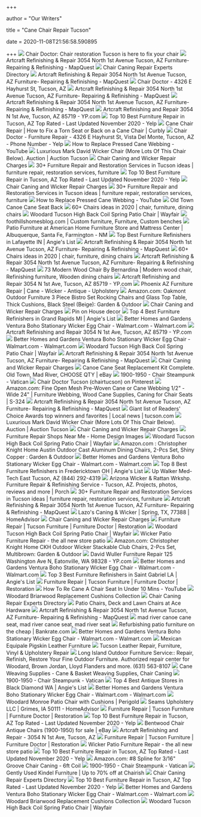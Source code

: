 +++
        
author = "Our Writers"
        
title = "Cane Chair Repair Tucson"
        
date = 2020-11-08T21:56:58.590895
        
+++
[ ![](http://1.bp.blogspot.com/-Nh2lyUIbRrI/UbQRjZQyhuI/AAAAAAAAAmo/P-CN85k02s0/s1600/chair_2-trans.png)](http://1.bp.blogspot.com/-Nh2lyUIbRrI/UbQRjZQyhuI/AAAAAAAAAmo/P-CN85k02s0/s1600/chair_2-trans.png) Chair Doctor: Chair restoration Tucson is here to fix your chair
[ ![](https://s3-media0.fl.yelpcdn.com/bphoto/VwdgfOYFAlIFnGBNb9hs_w/l.jpg)](https://s3-media0.fl.yelpcdn.com/bphoto/VwdgfOYFAlIFnGBNb9hs_w/l.jpg) Artcraft Refinishing & Repair 3054 North 1st Avenue Tucson, AZ Furniture- Repairing & Refinishing - MapQuest
[ ![](https://www.wickerwoman.com/wp-content/uploads/image/Seatweaving-FRD-2019-600px-400x400.jpg)](https://www.wickerwoman.com/wp-content/uploads/image/Seatweaving-FRD-2019-600px-400x400.jpg) Chair Caning Repair Experts Directory
[ ![](https://s3-media0.fl.yelpcdn.com/bphoto/OWmipvkK6TM7ibymLMhmyw/l.jpg)](https://s3-media0.fl.yelpcdn.com/bphoto/OWmipvkK6TM7ibymLMhmyw/l.jpg) Artcraft Refinishing & Repair 3054 North 1st Avenue Tucson, AZ Furniture- Repairing & Refinishing - MapQuest
[ ![](https://media.superpages.com/media/photos/26/23/04/75/61/images/04b8c0a65117b0e2f233fb2ed3712331.png)](https://media.superpages.com/media/photos/26/23/04/75/61/images/04b8c0a65117b0e2f233fb2ed3712331.png) Chair Doctor - 4326 E Hayhurst St, Tucson, AZ
[ ![](https://s3-media0.fl.yelpcdn.com/bphoto/SlkLkSBZd9R19NantSIpGA/l.jpg)](https://s3-media0.fl.yelpcdn.com/bphoto/SlkLkSBZd9R19NantSIpGA/l.jpg) Artcraft Refinishing & Repair 3054 North 1st Avenue Tucson, AZ Furniture- Repairing & Refinishing - MapQuest
[ ![](https://s3-media0.fl.yelpcdn.com/bphoto/snpPcnCPW-PXPcDcGyhS2g/l.jpg)](https://s3-media0.fl.yelpcdn.com/bphoto/snpPcnCPW-PXPcDcGyhS2g/l.jpg) Artcraft Refinishing & Repair 3054 North 1st Avenue Tucson, AZ Furniture- Repairing & Refinishing - MapQuest
[ ![](https://i2.ypcdn.com/blob/92286749dafd679da4b1cf6766a84b03dae4dd2b_400x260_crop.jpg)](https://i2.ypcdn.com/blob/92286749dafd679da4b1cf6766a84b03dae4dd2b_400x260_crop.jpg) Artcraft Refinishing and Repair 3054 N 1st Ave, Tucson, AZ 85719 - YP.com
[ ![](https://s3-media0.fl.yelpcdn.com/bphoto/UfUJ3pcNird9UzgSPrGkNA/ls.jpg)](https://s3-media0.fl.yelpcdn.com/bphoto/UfUJ3pcNird9UzgSPrGkNA/ls.jpg) Top 10 Best Furniture Repair in Tucson, AZ Top Rated - Last Updated  November 2020 - Yelp
[ ![](http://assets.curbly.com/photos/0000/0007/9848/004a-antique-restoration-chair-caning-and-leather-chair-seat-upholstering.jpg)](http://assets.curbly.com/photos/0000/0007/9848/004a-antique-restoration-chair-caning-and-leather-chair-seat-upholstering.jpg) Cane Chair Repair | How to Fix a Torn Seat or Back on a Cane Chair | Curbly
[ ![](https://s3-media0.fl.yelpcdn.com/bphoto/nPp2i20-Q9Zyrm7ID08aQw/348s.jpg)](https://s3-media0.fl.yelpcdn.com/bphoto/nPp2i20-Q9Zyrm7ID08aQw/348s.jpg) Chair Doctor - Furniture Repair - 4326 E Hayhurst St, Vista Del Monte,  Tucson, AZ - Phone Number - Yelp
[ ![](https://i.ytimg.com/vi/XiMLol7vJos/maxresdefault.jpg)](https://i.ytimg.com/vi/XiMLol7vJos/maxresdefault.jpg) How to Replace Pressed Cane Webbing - YouTube
[ ![](https://d2r6otqmgmnngs.cloudfront.net/user_images2/69974_8862403.jpg)](https://d2r6otqmgmnngs.cloudfront.net/user_images2/69974_8862403.jpg) Luxurious Mark David Wicker Chair (More Lots Of This Chair Below). Auction  | Auction Tucson
[ ![](https://www.wickerwoman.com/wp-content/uploads/image/cathywickerwork.jpg)](https://www.wickerwoman.com/wp-content/uploads/image/cathywickerwork.jpg) Chair Caning and Wicker Repair Charges
[ ![](https://i.pinimg.com/280x280_RS/c9/50/c3/c950c3f0483ded3698a7ab25d96f6376.jpg)](https://i.pinimg.com/280x280_RS/c9/50/c3/c950c3f0483ded3698a7ab25d96f6376.jpg) 30+ Furniture Repair and Restoration Services in Tucson ideas | furniture  repair, restoration services, furniture
[ ![](https://s3-media0.fl.yelpcdn.com/bphoto/_BjXsLW9uvEBDs7WARazYA/ls.jpg)](https://s3-media0.fl.yelpcdn.com/bphoto/_BjXsLW9uvEBDs7WARazYA/ls.jpg) Top 10 Best Furniture Repair in Tucson, AZ Top Rated - Last Updated  November 2020 - Yelp
[ ![](https://www.wickerwoman.com/wp-content/uploads/image/danishcord.jpg)](https://www.wickerwoman.com/wp-content/uploads/image/danishcord.jpg) Chair Caning and Wicker Repair Charges
[ ![](https://i.pinimg.com/236x/27/a8/2a/27a82a56d7dcca74dc014e94e6b78198--restoration-services-affordable-furniture.jpg)](https://i.pinimg.com/236x/27/a8/2a/27a82a56d7dcca74dc014e94e6b78198--restoration-services-affordable-furniture.jpg) 30+ Furniture Repair and Restoration Services in Tucson ideas | furniture  repair, restoration services, furniture
[ ![](https://i.ytimg.com/vi/XiMLol7vJos/hqdefault.jpg)](https://i.ytimg.com/vi/XiMLol7vJos/hqdefault.jpg) How to Replace Pressed Cane Webbing - YouTube
[ ![](https://cdn11.bigcommerce.com/s-878a4/images/stencil/1280x1280/products/687/974/13322401__50240.1399223364.jpg?c=2)](https://cdn11.bigcommerce.com/s-878a4/images/stencil/1280x1280/products/687/974/13322401__50240.1399223364.jpg?c=2) Old Town Canoe Cane Seat Back
[ ![](https://i.pinimg.com/originals/03/d8/fc/03d8fce1f7cb6ac992189889d28a082f.jpg)](https://i.pinimg.com/originals/03/d8/fc/03d8fce1f7cb6ac992189889d28a082f.jpg) 60+ Chairs ideas in 2020 | chair, furniture, dining chairs
[ ![](https://secure.img1-fg.wfcdn.com/im/03523982/compr-r85/4684/46840468/tucson-high-back-coil-spring-patio-chair.jpg)](https://secure.img1-fg.wfcdn.com/im/03523982/compr-r85/4684/46840468/tucson-high-back-coil-spring-patio-chair.jpg) Woodard Tucson High Back Coil Spring Patio Chair | Wayfair
[ ![](https://i.pinimg.com/originals/6b/b1/60/6bb1602131351a9895ca31f723f971aa.jpg)](https://i.pinimg.com/originals/6b/b1/60/6bb1602131351a9895ca31f723f971aa.jpg) foothillshomesblog.com | Custom furniture, Furniture, Custom benches
[ ![](https://www.americanhome.com/images/thumbs/0012321_reno-wicker-outdoor-patio-furniture_370.jpeg)](https://www.americanhome.com/images/thumbs/0012321_reno-wicker-outdoor-patio-furniture_370.jpeg) Patio Furniture at American Home Furniture Store and Mattress Center |  Albuquerque, Santa Fe, Farmington - NM
[ ![](https://media-content.angieslist.com/tampa/36021960/service_provider/10389102/logo/55180d44cdfd427da6fe2433cbbd6c3a-20160615_104051.jpg)](https://media-content.angieslist.com/tampa/36021960/service_provider/10389102/logo/55180d44cdfd427da6fe2433cbbd6c3a-20160615_104051.jpg) Top Best Furniture Refinishers in Lafayette IN | Angie's List
[ ![](https://s3-media0.fl.yelpcdn.com/bphoto/UfUJ3pcNird9UzgSPrGkNA/l.jpg)](https://s3-media0.fl.yelpcdn.com/bphoto/UfUJ3pcNird9UzgSPrGkNA/l.jpg) Artcraft Refinishing & Repair 3054 North 1st Avenue Tucson, AZ Furniture- Repairing & Refinishing - MapQuest
[ ![](https://i.pinimg.com/236x/4c/c2/f7/4cc2f7e8972f943721cd57604f2a84ae.jpg)](https://i.pinimg.com/236x/4c/c2/f7/4cc2f7e8972f943721cd57604f2a84ae.jpg) 60+ Chairs ideas in 2020 | chair, furniture, dining chairs
[ ![](https://s3-media0.fl.yelpcdn.com/bphoto/aa6-4Xjl9qpFxpvE_BEX-w/l.jpg)](https://s3-media0.fl.yelpcdn.com/bphoto/aa6-4Xjl9qpFxpvE_BEX-w/l.jpg) Artcraft Refinishing & Repair 3054 North 1st Avenue Tucson, AZ Furniture- Repairing & Refinishing - MapQuest
[ ![](https://i.pinimg.com/474x/26/46/0e/26460e2aa3aa8ee19b356ca46cc94945.jpg)](https://i.pinimg.com/474x/26/46/0e/26460e2aa3aa8ee19b356ca46cc94945.jpg) 73 Modern Wood Chair By Bernardina | Modern wood chair, Refinishing  furniture, Wooden dining chairs
[ ![](https://i2.ypcdn.com/blob/5529c569abe33e5e38ce0bb53745c8173123fa96_400x280_crop.jpg)](https://i2.ypcdn.com/blob/5529c569abe33e5e38ce0bb53745c8173123fa96_400x280_crop.jpg) Artcraft Refinishing and Repair 3054 N 1st Ave, Tucson, AZ 85719 - YP.com
[ ![](http://repairfurnitureaz.com/recent-work1.jpg)](http://repairfurnitureaz.com/recent-work1.jpg) Phoenix AZ Furniture Repair | Cane - Wicker - Antique - Upholstery
[ ![](https://images-na.ssl-images-amazon.com/images/I/61JoQRebTYL._AC_SL1474_.jpg)](https://images-na.ssl-images-amazon.com/images/I/61JoQRebTYL._AC_SL1474_.jpg) Amazon.com: Oakmont Outdoor Furniture 3 Piece Bistro Set Rocking Chairs and  Glass Top Table, Thick Cushions, Black Steel (Beige): Garden & Outdoor
[ ![](https://www.wickerwoman.com/wp-content/uploads/image/lecture.jpg)](https://www.wickerwoman.com/wp-content/uploads/image/lecture.jpg) Chair Caning and Wicker Repair Charges
[ ![](https://i.pinimg.com/originals/c0/81/2a/c0812af47a01fcb90adc684f521a2b7d.jpg)](https://i.pinimg.com/originals/c0/81/2a/c0812af47a01fcb90adc684f521a2b7d.jpg) Pin on House decor
[ ![](https://media-content.angieslist.com/tampa/60741897/service_provider/23923287/logo/2a192044967c4fc99d9e570a72dfd0f4-tufted%20chair%20and%20otto.jpg)](https://media-content.angieslist.com/tampa/60741897/service_provider/23923287/logo/2a192044967c4fc99d9e570a72dfd0f4-tufted%20chair%20and%20otto.jpg) Top 4 Best Furniture Refinishers in Grand Rapids MI | Angie's List
[ ![](https://i5.walmartimages.com/asr/0c2feb18-5f6b-47cd-bf4c-3dd31316d652_1.8a3b780b39ae27b6061d2b0615affed0.jpeg)](https://i5.walmartimages.com/asr/0c2feb18-5f6b-47cd-bf4c-3dd31316d652_1.8a3b780b39ae27b6061d2b0615affed0.jpeg) Better Homes and Gardens Ventura Boho Stationary Wicker Egg Chair -  Walmart.com - Walmart.com
[ ![](https://i4.ypcdn.com/blob/5725b4c110836d606576b126ebc4e7b1118d49b0_400x280_crop.jpg)](https://i4.ypcdn.com/blob/5725b4c110836d606576b126ebc4e7b1118d49b0_400x280_crop.jpg) Artcraft Refinishing and Repair 3054 N 1st Ave, Tucson, AZ 85719 - YP.com
[ ![](https://i5.walmartimages.com/asr/21885c61-a340-4666-b7ad-418c9e2a8e7f_1.bdc9d4207df7dc6be9c919c5130e12bf.jpeg)](https://i5.walmartimages.com/asr/21885c61-a340-4666-b7ad-418c9e2a8e7f_1.bdc9d4207df7dc6be9c919c5130e12bf.jpeg) Better Homes and Gardens Ventura Boho Stationary Wicker Egg Chair -  Walmart.com - Walmart.com
[ ![](https://secure.img1-fg.wfcdn.com/im/51623508/resize-h400-p1-w400%5Ecompr-r70/4684/46840445/Tucson+High+Back+Patio+Chair.jpg)](https://secure.img1-fg.wfcdn.com/im/51623508/resize-h400-p1-w400%5Ecompr-r70/4684/46840445/Tucson+High+Back+Patio+Chair.jpg) Woodard Tucson High Back Coil Spring Patio Chair | Wayfair
[ ![](https://s3-media0.fl.yelpcdn.com/bphoto/CETWdZ5lCP7jUU8mbrh8Dw/l.jpg)](https://s3-media0.fl.yelpcdn.com/bphoto/CETWdZ5lCP7jUU8mbrh8Dw/l.jpg) Artcraft Refinishing & Repair 3054 North 1st Avenue Tucson, AZ Furniture- Repairing & Refinishing - MapQuest
[ ![](https://www.wickerwoman.com/wp-content/themes/divi-child/images/wickerwomanlogo.jpg)](https://www.wickerwoman.com/wp-content/themes/divi-child/images/wickerwomanlogo.jpg) Chair Caning and Wicker Repair Charges
[ ![](https://i.ebayimg.com/images/g/19oAAOSwrdlchrJW/s-l1600.jpg)](https://i.ebayimg.com/images/g/19oAAOSwrdlchrJW/s-l1600.jpg) Canoe Cane Seat Replacement Kit Complete. Old Town, Mad River, CHOOSE QTY |  eBay
[ ![](https://i.ebayimg.com/00/s/MTYwMFgxMjAw/z/4hQAAOSwHUdfZo4v/$_1.JPG)](https://i.ebayimg.com/00/s/MTYwMFgxMjAw/z/4hQAAOSwHUdfZo4v/$_1.JPG) 1900-1950 - Chair Steampunk - Vatican
[ ![](https://i.pinimg.com/400x300/7f/48/f2/7f48f2a48da60f7ff7ad07e9774ea253.jpg)](https://i.pinimg.com/400x300/7f/48/f2/7f48f2a48da60f7ff7ad07e9774ea253.jpg) Chair Doctor Tucson (chairtucson) on Pinterest
[ ![](https://images-na.ssl-images-amazon.com/images/I/41hswZNs1PL._AC_UL474_SR474,450_.jpg)](https://images-na.ssl-images-amazon.com/images/I/41hswZNs1PL._AC_UL474_SR474,450_.jpg) Amazon.com: Fine Open Mesh Pre-Woven Cane or Cane Webbing 1/2" - Wide 24" |  Furniture Webbing, Wood Cane Supplies, Caning for Chair Seats | S-324
[ ![](https://s3-media0.fl.yelpcdn.com/bphoto/9gsTPQms4-trF8GgaLF_oA/l.jpg)](https://s3-media0.fl.yelpcdn.com/bphoto/9gsTPQms4-trF8GgaLF_oA/l.jpg) Artcraft Refinishing & Repair 3054 North 1st Avenue Tucson, AZ Furniture- Repairing & Refinishing - MapQuest
[ ![](https://bloximages.chicago2.vip.townnews.com/tucson.com/content/tncms/assets/v3/editorial/7/59/7596f1c8-dbfe-11e9-97d8-a74e1eee9d24/5d8906dc2d1df.preview.jpg?crop=1437%2C1078%2C241%2C0&resize=1437%2C1078&order=crop%2Cresize)](https://bloximages.chicago2.vip.townnews.com/tucson.com/content/tncms/assets/v3/editorial/7/59/7596f1c8-dbfe-11e9-97d8-a74e1eee9d24/5d8906dc2d1df.preview.jpg?crop=1437%2C1078%2C241%2C0&resize=1437%2C1078&order=crop%2Cresize) Giant list of Readers' Choice Awards top winners and favorites | Local news  | tucson.com
[ ![](https://d2r6otqmgmnngs.cloudfront.net/user_images2/69974_3796845.jpg)](https://d2r6otqmgmnngs.cloudfront.net/user_images2/69974_3796845.jpg) Luxurious Mark David Wicker Chair (More Lots Of This Chair Below). Auction  | Auction Tucson
[ ![](https://www.wickerwoman.com/wp-content/uploads/image/double-sided-blind-cane-600x450.jpg)](https://www.wickerwoman.com/wp-content/uploads/image/double-sided-blind-cane-600x450.jpg) Chair Caning and Wicker Repair Charges
[ ![](https://bloximages.chicago2.vip.townnews.com/thesouthern.com/content/tncms/assets/v3/classifieds/7/cb/7cba71b3-1d6e-525b-bba5-4db38d3036f4/5f9b11463ffdc.preview.jpg?resize=1200%2C212)](https://bloximages.chicago2.vip.townnews.com/thesouthern.com/content/tncms/assets/v3/classifieds/7/cb/7cba71b3-1d6e-525b-bba5-4db38d3036f4/5f9b11463ffdc.preview.jpg?resize=1200%2C212) Furniture Repair Shops Near Me - Home Design Images
[ ![](https://secure.img1-fg.wfcdn.com/im/22213490/resize-h400-p1-w400%5Ecompr-r70/4684/46840557/Tucson+High+Back+Spring+Base+Patio+Chair.jpg)](https://secure.img1-fg.wfcdn.com/im/22213490/resize-h400-p1-w400%5Ecompr-r70/4684/46840557/Tucson+High+Back+Spring+Base+Patio+Chair.jpg) Woodard Tucson High Back Coil Spring Patio Chair | Wayfair
[ ![](https://m.media-amazon.com/images/I/81cfKizr09L._AC_UL400_.jpg)](https://m.media-amazon.com/images/I/81cfKizr09L._AC_UL400_.jpg) Amazon.com : Christopher Knight Home Austin Outdoor Cast Aluminum Dining  Chairs, 2-Pcs Set, Shiny Copper : Garden & Outdoor
[ ![](https://i5.walmartimages.com/asr/a6cfe490-845f-4aa5-9208-72e2bc9da404_1.e31ff00e4817bc6e19d85c369e5784a7.jpeg)](https://i5.walmartimages.com/asr/a6cfe490-845f-4aa5-9208-72e2bc9da404_1.e31ff00e4817bc6e19d85c369e5784a7.jpeg) Better Homes and Gardens Ventura Boho Stationary Wicker Egg Chair -  Walmart.com - Walmart.com
[ ![](https://media-content.angieslist.com/acf0d4dd-7828-4db9-8d9b-d2b9d355c699.jpeg)](https://media-content.angieslist.com/acf0d4dd-7828-4db9-8d9b-d2b9d355c699.jpeg) Top 8 Best Furniture Refinishers in Fredericktown OH | Angie's List
[ ![](https://cdnmedia.endeavorsuite.com/images/ThumbGenerator/Thumb.aspx?img=%2F%2Fcdnmedia.endeavorsuite.com%2Fimages%2Forganizations%2F7a131bb3-b250-4ed0-aef0-1bf0f3eed087%2Fupwalker.jpg&v=1573682895555&w=245)](https://cdnmedia.endeavorsuite.com/images/ThumbGenerator/Thumb.aspx?img=%2F%2Fcdnmedia.endeavorsuite.com%2Fimages%2Forganizations%2F7a131bb3-b250-4ed0-aef0-1bf0f3eed087%2Fupwalker.jpg&v=1573682895555&w=245) Up Walker Med-Tech East Tucson, AZ (844) 292-4319
[ ![](https://cdn.porch.com/bootstrap/headshot-professional-1.jpg)](https://cdn.porch.com/bootstrap/headshot-professional-1.jpg) Arizona Wicker & Rattan Wrkshp. Furniture Repair & Refinishing Service -  Tucson, AZ. Projects, photos, reviews and more | Porch
[ ![](https://i.pinimg.com/236x/63/f8/8f/63f88f5030a9f1bc84483ea1173b9e85--dining-chair-makeover-makeover-before-and-after.jpg)](https://i.pinimg.com/236x/63/f8/8f/63f88f5030a9f1bc84483ea1173b9e85--dining-chair-makeover-makeover-before-and-after.jpg) 30+ Furniture Repair and Restoration Services in Tucson ideas | furniture  repair, restoration services, furniture
[ ![](https://s3-media0.fl.yelpcdn.com/bphoto/mphUNqgJPV7hJ8A6hCEoIg/l.jpg)](https://s3-media0.fl.yelpcdn.com/bphoto/mphUNqgJPV7hJ8A6hCEoIg/l.jpg) Artcraft Refinishing & Repair 3054 North 1st Avenue Tucson, AZ Furniture- Repairing & Refinishing - MapQuest
[ ![](https://cdn.homeadvisor.com/files/eid/41040000/41045107/3133534_logo.jpg?modifyDateTime=1415304525000)](https://cdn.homeadvisor.com/files/eid/41040000/41045107/3133534_logo.jpg?modifyDateTime=1415304525000) Lazo's Caning & Wicker | Spring, TX, 77388 | HomeAdvisor
[ ![](https://www.wickerwoman.com/wp-content/uploads/image/DSC002231.jpg)](https://www.wickerwoman.com/wp-content/uploads/image/DSC002231.jpg) Chair Caning and Wicker Repair Charges
[ ![](https://static.wixstatic.com/media/9850f3_20c867d82cde4e389392e4362cea1952~mv2.jpg/v1/fill/w_466,h_332,al_c,q_80,usm_0.66_1.00_0.01/9850f3_20c867d82cde4e389392e4362cea1952~mv2.webp)](https://static.wixstatic.com/media/9850f3_20c867d82cde4e389392e4362cea1952~mv2.jpg/v1/fill/w_466,h_332,al_c,q_80,usm_0.66_1.00_0.01/9850f3_20c867d82cde4e389392e4362cea1952~mv2.webp) Furniture Repair | Tucson Furniture | Furniture Doctor | Restoration
[ ![](https://secure.img1-fg.wfcdn.com/im/01283949/resize-h400-p1-w400%5Ecompr-r70/4684/46840468/Tucson+High+Back+Coil+Spring+Patio+Chair.jpg)](https://secure.img1-fg.wfcdn.com/im/01283949/resize-h400-p1-w400%5Ecompr-r70/4684/46840468/Tucson+High+Back+Coil+Spring+Patio+Chair.jpg) Woodard Tucson High Back Coil Spring Patio Chair | Wayfair
[ ![](https://lh6.googleusercontent.com/proxy/F28f8d0heWyb7sBBFAjGazcyZd3tw5vzMSJrPzGxBhRI4UPaYasOVWnkBEB7kvwLSruzO5J3lT2UTZcCQftdDu0HenqW0ApiZlFKOWr-LA0cf6rO-XUYNmYqxtC95m_v21_NXF-G8JHUhTiTctLPn7hRz9YGZRHKfkLA41r5Ujx5VdNSEthfU0VlH9hhLu71iH1TrYS7m4EEaTTUnNhu9A4BNxf5IUBKbp8o=s0-d)](https://lh6.googleusercontent.com/proxy/F28f8d0heWyb7sBBFAjGazcyZd3tw5vzMSJrPzGxBhRI4UPaYasOVWnkBEB7kvwLSruzO5J3lT2UTZcCQftdDu0HenqW0ApiZlFKOWr-LA0cf6rO-XUYNmYqxtC95m_v21_NXF-G8JHUhTiTctLPn7hRz9YGZRHKfkLA41r5Ujx5VdNSEthfU0VlH9hhLu71iH1TrYS7m4EEaTTUnNhu9A4BNxf5IUBKbp8o=s0-d) Wicker Patio Furniture Repair - the all new store patio
[ ![](https://m.media-amazon.com/images/I/8155h5JUSeL._AC_SS350_.jpg)](https://m.media-amazon.com/images/I/8155h5JUSeL._AC_SS350_.jpg) Amazon.com: Christopher Knight Home CKH Outdoor Wicker Stackable Club Chairs,  2-Pcs Set, Multibrown: Garden & Outdoor
[ ![](https://i2.ypcdn.com/blob/a25088df0fa931ce0c2768ba7132355eff7b61a1_400x280_crop.jpg)](https://i2.ypcdn.com/blob/a25088df0fa931ce0c2768ba7132355eff7b61a1_400x280_crop.jpg) David Wuller Furniture Repair 125 Washington Ave N, Eatonville, WA 98328 -  YP.com
[ ![](https://i5-richmedia.walmartimages.com/asr-rm/9ac64a65-c8e8-4c23-aeea-315abf56f7a8_360_cora_2.jpg)](https://i5-richmedia.walmartimages.com/asr-rm/9ac64a65-c8e8-4c23-aeea-315abf56f7a8_360_cora_2.jpg) Better Homes and Gardens Ventura Boho Stationary Wicker Egg Chair -  Walmart.com - Walmart.com
[ ![](https://media-content.angieslist.com/c08f6267-51b8-46d3-afbe-70868525a158.jpg)](https://media-content.angieslist.com/c08f6267-51b8-46d3-afbe-70868525a158.jpg) Top 3 Best Furniture Refinishers in Saint Gabriel LA | Angie's List
[ ![](https://static.wixstatic.com/media/9850f3_8e95be34d3734c438d4914f6e274bcfc~mv2.jpg/v1/fill/w_466,h_332,al_c,q_80,usm_0.66_1.00_0.01/9850f3_8e95be34d3734c438d4914f6e274bcfc~mv2.webp)](https://static.wixstatic.com/media/9850f3_8e95be34d3734c438d4914f6e274bcfc~mv2.jpg/v1/fill/w_466,h_332,al_c,q_80,usm_0.66_1.00_0.01/9850f3_8e95be34d3734c438d4914f6e274bcfc~mv2.webp) Furniture Repair | Tucson Furniture | Furniture Doctor | Restoration
[ ![](https://i.ytimg.com/vi/Gi0Gt9RU0Ro/hqdefault.jpg)](https://i.ytimg.com/vi/Gi0Gt9RU0Ro/hqdefault.jpg) How To Re Cane A Chair Seat In Under 10 Mins - YouTube
[ ![](https://imgdataserver.com/items/WR400001CH1.jpg)](https://imgdataserver.com/items/WR400001CH1.jpg) Woodard Briarwood Replacement Cushions Collection
[ ![](https://www.wickerwoman.com/wp-content/sabai/File/files/l_1195fe20fc5413cadd07f84315b40fee.jpg)](https://www.wickerwoman.com/wp-content/sabai/File/files/l_1195fe20fc5413cadd07f84315b40fee.jpg) Chair Caning Repair Experts Directory
[ ![](https://cdn-tp3.mozu.com/24645-37138/cms/37138/files/2a24e37b-4d86-4b8e-98d1-c31a3f17f732)](https://cdn-tp3.mozu.com/24645-37138/cms/37138/files/2a24e37b-4d86-4b8e-98d1-c31a3f17f732) Patio Chairs, Deck and Lawn Chairs at Ace Hardware
[ ![](https://s3-media0.fl.yelpcdn.com/bphoto/6FIXrOHb_Ah2b8GfH5IYEg/l.jpg)](https://s3-media0.fl.yelpcdn.com/bphoto/6FIXrOHb_Ah2b8GfH5IYEg/l.jpg) Artcraft Refinishing & Repair 3054 North 1st Avenue Tucson, AZ Furniture- Repairing & Refinishing - MapQuest
[ ![](https://cdn11.bigcommerce.com/s-878a4/images/stencil/1280x1280/products/740/1052/8023301__91171.1407708929.jpg?c=2&imbypass=on)](https://cdn11.bigcommerce.com/s-878a4/images/stencil/1280x1280/products/740/1052/8023301__91171.1407708929.jpg?c=2&imbypass=on) mad river canoe cane seat, mad river canoe seat, mad river seat
[ ![](https://media.brstatic.com/2017/09/25212806/decorate-what-you-already-have-1-intro-lg.jpg?auto=webp&fit=crop&width=267&height=150)](https://media.brstatic.com/2017/09/25212806/decorate-what-you-already-have-1-intro-lg.jpg?auto=webp&fit=crop&width=267&height=150) Refurbishing patio furniture on the cheap | Bankrate.com
[ ![](https://i5-richmedia.walmartimages.com/asr-rm/9ac64a65-c8e8-4c23-aeea-315abf56f7a8_360_cora_3.jpg)](https://i5-richmedia.walmartimages.com/asr-rm/9ac64a65-c8e8-4c23-aeea-315abf56f7a8_360_cora_3.jpg) Better Homes and Gardens Ventura Boho Stationary Wicker Egg Chair -  Walmart.com - Walmart.com
[ ![](https://sep.yimg.com/ay/directfrommexico/mexican-equipale-pigskin-leather-furniture-2.jpg)](https://sep.yimg.com/ay/directfrommexico/mexican-equipale-pigskin-leather-furniture-2.jpg) Mexican Equipale Pigskin Leather Furniture
[ ![](https://wecanfixthat.com/tucson/wp-content/uploads/sites/4/2018/12/img5.jpg)](https://wecanfixthat.com/tucson/wp-content/uploads/sites/4/2018/12/img5.jpg) Tucson Leather Repair, Furniture, Vinyl & Upholstery Repair
[ ![](http://www.lioutdoorfurniture.com/_images//image3.jpg)](http://www.lioutdoorfurniture.com/_images//image3.jpg) Long Island Outdoor Furniture Service:: Repair, Refinish, Restore Your Fine  Outdoor Furniture. Authorized repair center for Woodard, Brown Jordan,  Lloyd Flanders and more. (631) 563-8107
[ ![](https://www.caneweavingsupplies.com/wp-content/uploads/2018/06/1-83-247x296.jpg)](https://www.caneweavingsupplies.com/wp-content/uploads/2018/06/1-83-247x296.jpg) Cane Weaving Supplies - Cane & Basket Weaving Supplies, Chair Caning
[ ![](https://i.ebayimg.com/00/s/MTYwMFgxMjAw/z/vMUAAOSwhU1fh3jB/$_1.JPG)](https://i.ebayimg.com/00/s/MTYwMFgxMjAw/z/vMUAAOSwhU1fh3jB/$_1.JPG) 1900-1950 - Chair Steampunk - Vatican
[ ![](https://media-content.angieslist.com/tampa/36238132/service_provider/10733716/logo/3d66a2aa888d4ffb8210daddca9e1f84-ProfilePic.jpg)](https://media-content.angieslist.com/tampa/36238132/service_provider/10733716/logo/3d66a2aa888d4ffb8210daddca9e1f84-ProfilePic.jpg) Top 4 Best Antique Stores in Black Diamond WA | Angie's List
[ ![](https://i5-richmedia.walmartimages.com/asr-rm/9ac64a65-c8e8-4c23-aeea-315abf56f7a8_360_cora_12.jpg)](https://i5-richmedia.walmartimages.com/asr-rm/9ac64a65-c8e8-4c23-aeea-315abf56f7a8_360_cora_12.jpg) Better Homes and Gardens Ventura Boho Stationary Wicker Egg Chair -  Walmart.com - Walmart.com
[ ![](https://secure.img1-ag.wfcdn.com/im/94247399/resize-h800-w800%5Ecompr-r85/6296/62963909/Monroe+Patio+Chair+with+Cushions.jpg)](https://secure.img1-ag.wfcdn.com/im/94247399/resize-h800-w800%5Ecompr-r85/6296/62963909/Monroe+Patio+Chair+with+Cushions.jpg) Woodard Monroe Patio Chair with Cushions | Perigold
[ ![](https://cdn.homeadvisor.com/files/eid/97870000/97879178/9406592_dmedium.jpg?modifyDateTime=1585075579000)](https://cdn.homeadvisor.com/files/eid/97870000/97879178/9406592_dmedium.jpg?modifyDateTime=1585075579000) Seams Upholstery LLC | Grimes, IA 50111 - HomeAdvisor
[ ![](https://static.wixstatic.com/media/9850f3_9114310b75a5434486c5d52086055613~mv2.jpg/v1/fill/w_466,h_332,al_c,lg_1,q_80/9850f3_9114310b75a5434486c5d52086055613~mv2.webp)](https://static.wixstatic.com/media/9850f3_9114310b75a5434486c5d52086055613~mv2.jpg/v1/fill/w_466,h_332,al_c,lg_1,q_80/9850f3_9114310b75a5434486c5d52086055613~mv2.webp) Furniture Repair | Tucson Furniture | Furniture Doctor | Restoration
[ ![](https://s3-media0.fl.yelpcdn.com/bphoto/7ntba_-P076RZMB_h7ofDw/ls.jpg)](https://s3-media0.fl.yelpcdn.com/bphoto/7ntba_-P076RZMB_h7ofDw/ls.jpg) Top 10 Best Furniture Repair in Tucson, AZ Top Rated - Last Updated  November 2020 - Yelp
[ ![](https://i.ebayimg.com/thumbs/images/g/o5UAAOSwMYRfQnr9/s-l300.jpg)](https://i.ebayimg.com/thumbs/images/g/o5UAAOSwMYRfQnr9/s-l300.jpg) Bentwood Chair Antique Chairs (1900-1950) for sale | eBay
[ ![](https://media.superpages.com/media/photos/beb0/eb87/964b/1e64/b534/b8d6/90c7/d892/image/beb0eb87964b1e64b534b8d690c7d892.jpeg)](https://media.superpages.com/media/photos/beb0/eb87/964b/1e64/b534/b8d6/90c7/d892/image/beb0eb87964b1e64b534b8d690c7d892.jpeg) Artcraft Refinishing and Repair - 3054 N 1st Ave, Tucson, AZ
[ ![](https://static.wixstatic.com/media/9850f3_937fb6af2bb14b20a9d383cc9e1fbc06~mv2_d_5511_3744_s_4_2.jpg/v1/fill/w_640,h_434,al_c,q_80,usm_0.66_1.00_0.01/9850f3_937fb6af2bb14b20a9d383cc9e1fbc06~mv2_d_5511_3744_s_4_2.webp)](https://static.wixstatic.com/media/9850f3_937fb6af2bb14b20a9d383cc9e1fbc06~mv2_d_5511_3744_s_4_2.jpg/v1/fill/w_640,h_434,al_c,q_80,usm_0.66_1.00_0.01/9850f3_937fb6af2bb14b20a9d383cc9e1fbc06~mv2_d_5511_3744_s_4_2.webp) Furniture Repair | Tucson Furniture | Furniture Doctor | Restoration
[ ![](https://gasapp.co/wp-content/uploads/2019/06/resin-wicker-outdoor-furniture-repair-australia-plastic-tables-wholesale-patio-decorating-engaging-synthe.jpg)](https://gasapp.co/wp-content/uploads/2019/06/resin-wicker-outdoor-furniture-repair-australia-plastic-tables-wholesale-patio-decorating-engaging-synthe.jpg) Wicker Patio Furniture Repair - the all new store patio
[ ![](https://s3-media0.fl.yelpcdn.com/bphoto/Xt8oRALpxvtbx4PXb1c9Rg/ls.jpg)](https://s3-media0.fl.yelpcdn.com/bphoto/Xt8oRALpxvtbx4PXb1c9Rg/ls.jpg) Top 10 Best Furniture Repair in Tucson, AZ Top Rated - Last Updated  November 2020 - Yelp
[ ![](https://images-na.ssl-images-amazon.com/images/I/512WH%2Bt29eL._AC_SL1080_.jpg)](https://images-na.ssl-images-amazon.com/images/I/512WH%2Bt29eL._AC_SL1080_.jpg) Amazon.com: #8 Spline for 3/16" Groove Chair Caning - 6ft Coil
[ ![](https://i.ebayimg.com/00/s/MTIwMFgxNjAw/z/1sIAAOSweFhew9Ny/$_1.JPG)](https://i.ebayimg.com/00/s/MTIwMFgxNjAw/z/1sIAAOSweFhew9Ny/$_1.JPG) 1900-1950 - Chair Steampunk - Vatican
[ ![](https://chairish-prod.freetls.fastly.net/image/product/sized/550dbeeb-bf4a-4d57-b52e-f1229a9c4981/traditional-walnut-cane-and-upholstered-dining-chairs-by-kindel-set-of-6-2920?aspect=fit&width=320&height=320)](https://chairish-prod.freetls.fastly.net/image/product/sized/550dbeeb-bf4a-4d57-b52e-f1229a9c4981/traditional-walnut-cane-and-upholstered-dining-chairs-by-kindel-set-of-6-2920?aspect=fit&width=320&height=320) Gently Used Kindel Furniture | Up to 70% off at Chairish
[ ![](https://www.wickerwoman.com/wp-content/sabai/File/files/l_b554612340e7fcf5df8471047173ce97.jpg)](https://www.wickerwoman.com/wp-content/sabai/File/files/l_b554612340e7fcf5df8471047173ce97.jpg) Chair Caning Repair Experts Directory
[ ![](https://s3-media0.fl.yelpcdn.com/bphoto/nEXXHj1s2Kx3jCVwejZcWA/ls.jpg)](https://s3-media0.fl.yelpcdn.com/bphoto/nEXXHj1s2Kx3jCVwejZcWA/ls.jpg) Top 10 Best Furniture Repair in Tucson, AZ Top Rated - Last Updated  November 2020 - Yelp
[ ![](https://i5.walmartimages.com/dfw/6e29e393-f455/k2-_78ff2640-51b5-4c91-bbe1-3294f0f63b1f.v1.jpg)](https://i5.walmartimages.com/dfw/6e29e393-f455/k2-_78ff2640-51b5-4c91-bbe1-3294f0f63b1f.v1.jpg) Better Homes and Gardens Ventura Boho Stationary Wicker Egg Chair -  Walmart.com - Walmart.com
[ ![](https://imgdataserver.com/items/WR400002CHS1.jpg)](https://imgdataserver.com/items/WR400002CHS1.jpg) Woodard Briarwood Replacement Cushions Collection
[ ![](https://secure.img1-fg.wfcdn.com/im/63613592/resize-h400-p1-w400%5Ecompr-r70/4684/46840540/Tucson+High+Back+Patio+Dining+Chair.jpg)](https://secure.img1-fg.wfcdn.com/im/63613592/resize-h400-p1-w400%5Ecompr-r70/4684/46840540/Tucson+High+Back+Patio+Dining+Chair.jpg) Woodard Tucson High Back Coil Spring Patio Chair | Wayfair
